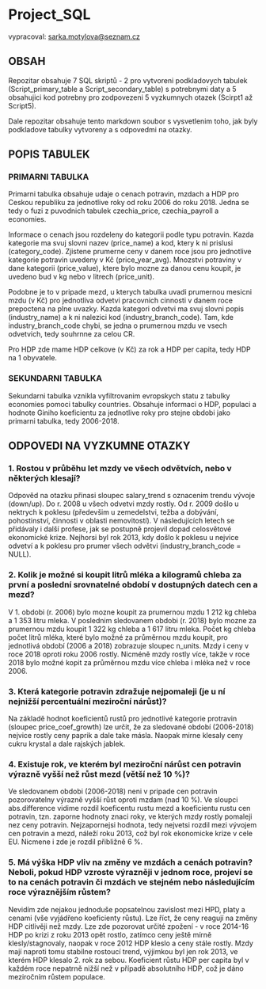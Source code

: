 # Project_SQL
vypracoval: sarka.motylova@seznam.cz

## OBSAH
Repozitar obsahuje 7 SQL skriptů - 2 pro vytvoreni podkladovych tabulek (Script_primary_table a Script_secondary_table) s potrebnymi daty a 5 obsahujici kod potrebny pro zodpovezeni 5 vyzkumnych otazek (Scirpt1 až Script5).

Dale repozitar obsahuje tento markdown soubor s vysvetlenim toho, jak byly podkladove tabulky vytvoreny a s odpovedmi na otazky.

## POPIS TABULEK
### PRIMARNI TABULKA
Primarni tabulka obsahuje udaje o cenach potravin, mzdach a HDP pro Ceskou republiku za jednotlive roky od roku 2006 do roku 2018. 
Jedna se tedy o fuzi z puvodnich tabulek czechia_price, czechia_payroll a economies. 

Informace o cenach jsou rozdeleny do kategorii podle typu potravin. Kazda kategorie ma svuj slovni nazev (price_name) a kod, ktery k ni prislusi (category_code). Zjistene prumerne ceny v danem roce jsou pro jednotlive kategorie potravin uvedeny v Kč (price_year_avg). 
Mnozstvi potraviny v dane kategorii (price_value), ktere bylo mozne za danou cenu koupit, je uvedeno bud v kg nebo v litrech (price_unit).

Podobne je to v pripade mezd, u kterych tabulka uvadi prumernou mesicni mzdu (v Kč) pro jednotliva odvetvi pracovnich cinnosti v danem roce prepoctena na plne uvazky. Kazda kategori odvetvi ma svuj slovni popis (industry_name) a k ni nalezici kod (industry_branch_code).
Tam, kde industry_branch_code chybi, se jedna o prumernou mzdu ve vsech odvetvich, tedy souhrnne za celou CR.  

Pro HDP zde mame HDP celkove (v Kč) za rok a HDP per capita, tedy HDP na 1 obyvatele. 

### SEKUNDARNI TABULKA
Sekundarni tabulka vznikla vyfiltrovanim evropskych statu z tabulky economies pomoci tabulky countries. Obsahuje informaci o HDP, populaci a hodnote Giniho koeficientu za jednotlive roky pro stejne obdobi jako primarni tabulka, tedy 2006-2018.

## ODPOVEDI NA VYZKUMNE OTAZKY
### 1. Rostou v průběhu let mzdy ve všech odvětvích, nebo v některých klesají?
Odpověd na otazku přinasi sloupec salary_trend s oznacenim trendu vývoje (down/up).
Do r. 2008 u všech odvetvi mzdy rostly.
Od r. 2009 došlo u nektrych k poklesu (předevšim u zemedelstvi, težba a dobývání, pohostinství, činnosti v oblasti nemovitostí). 
V následujících letech se přidávaly i další profese, jak se postupně projevil dopad celosvětové ekonomické krize.
Nejhorsi byl rok 2013, kdy došlo k poklesu u nejvice odvetví a k poklesu pro prumer všech odvětvi (industry_branch_code = NULL).

### 2. Kolik je možné si koupit litrů mléka a kilogramů chleba za první a poslední srovnatelné období v dostupných datech cen a mezd?
V 1. obdobi (r. 2006) bylo mozne koupit za prumernou mzdu 1 212 kg chleba a 1 353 litru mleka.
V poslednim sledovanem obdobi (r. 2018) bylo mozne za prumernou mzdu koupit 1 322 kg chleba a 1 617 litru mleka.
Počet kg chleba počet litrů mléka, které bylo možné za průměrnou mzdu koupit, pro jednotlivá období (2006 a 2018) zobrazuje sloupec n_units.
Mzdy i ceny v roce 2018 oproti roku 2006 rostly. Nicméně mzdy rostly více, takže v roce 2018 bylo možné kopit za průměrnou mzdu více chleba i mléka než v roce 2006.

### 3.	Která kategorie potravin zdražuje nejpomaleji (je u ní nejnižší percentuální meziroční nárůst)? 
Na základě hodnot koeficientů rustů pro jednotlivé kategorie protravin (sloupec price_coef_growth) lze určit, že za sledované období (2006-2018) nejvice rostly ceny paprik a dale take másla. Naopak mirne klesaly ceny cukru krystal a dale rajských jablek.

### 4.	Existuje rok, ve kterém byl meziroční nárůst cen potravin výrazně vyšší než růst mezd (větší než 10 %)?
Ve sledovanem obdobi (2006-2018) neni v pripade cen potravin pozorovatelny výrazně vyšší růst oproti mzdam (nad 10 %). 
Ve sloupci abs.difference vidime rozdil koeficentu rustu mezd a koeficientu rustu cen potravin, tzn. zaporne hodnoty znaci roky, ve kterých mzdy rostly pomaleji nez ceny potravin. 
Nejzapornejsi hodnota, tedy nejvetsi rozdil mezi vývojem cen potravin a mezd, náleží roku 2013, což byl rok ekonomicke krize v cele EU. Nicmene i zde je rozdil přibližně 6 %.

### 5.	Má výška HDP vliv na změny ve mzdách a cenách potravin? Neboli, pokud HDP vzroste výrazněji v jednom roce, projeví se to na cenách potravin či mzdách ve stejném nebo následujícím roce výraznějším růstem?
Nevidím zde nejakou jednoduše popsatelnou zavislost mezi HPD, platy a cenami (vše vyjádřeno koeficienty růstu). 
Lze říct, že ceny reagují na změny HDP citlivěji než mzdy. Lze zde pozorovat určité zpožení - v roce 2014-16 HDP po krizi z roku 2013 opět rostlo, zatímco ceny ještě mírně klesly/stagnovaly, naopak v roce 2012 HDP kleslo a ceny stále rostly. 
Mzdy mají naproti tomu stabilne rostoucí trend, výjimkou byl jen rok 2013, ve kterém HDP klesalo 2. rok za sebou.
Koeficient růstu HDP per capita byl v každém roce nepatrně nižší než v případě absolutního HDP, což je dáno meziročním růstem populace. 

